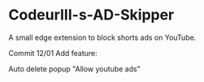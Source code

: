# CodeurIII-s-AD-Skipper
A small edge extension to block shorts ads on YouTube.

Commit 12/01
Add feature:

Auto delete popup "Allow youtube ads"
